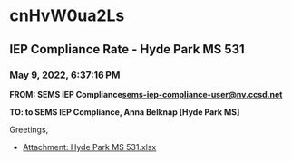 # cnHvW0ua2Ls
## IEP Compliance Rate - Hyde Park MS 531
### May 9, 2022, 6:37:16 PM
**FROM: SEMS IEP Compliance<sems-iep-compliance-user@nv.ccsd.net>**

**TO: to SEMS IEP Compliance, Anna Belknap [Hyde Park MS]**


Greetings,  





* [Attachment: Hyde Park MS 531.xlsx](cnHvW0ua2Ls-attachment-1.xlsx)
